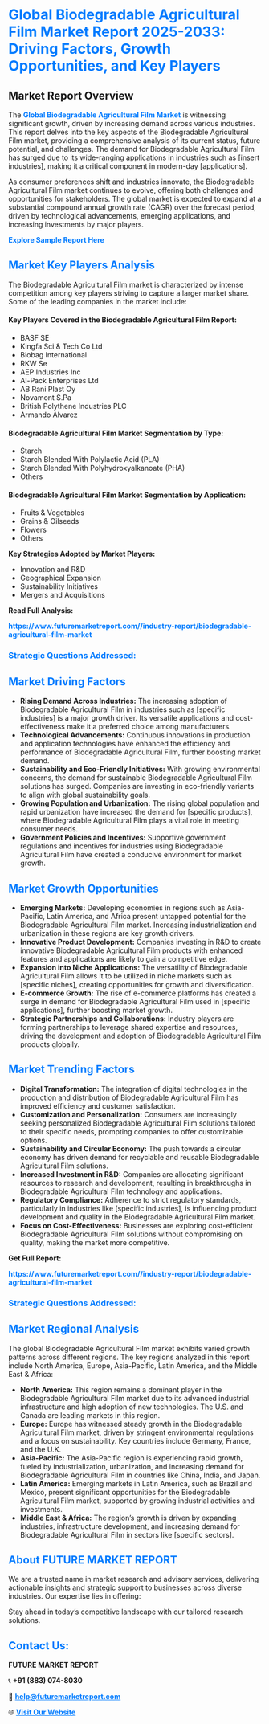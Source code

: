 <h1 style="color: #007BFF;">Global Biodegradable Agricultural Film Market Report 2025-2033: Driving Factors, Growth Opportunities, and Key Players</h1>

<section id="overview">
<h2>Market Report Overview</h2>
<p>The <a href="https://www.futuremarketreport.com//industry-report/biodegradable-agricultural-film-market" style="color: #007BFF; text-decoration: none;"><strong>Global Biodegradable Agricultural Film Market</strong></a> is witnessing significant growth, driven by increasing demand across various industries. This report delves into the key aspects of the Biodegradable Agricultural Film market, providing a comprehensive analysis of its current status, future potential, and challenges. The demand for Biodegradable Agricultural Film has surged due to its wide-ranging applications in industries such as [insert industries], making it a critical component in modern-day [applications].</p>
<p>As consumer preferences shift and industries innovate, the Biodegradable Agricultural Film market continues to evolve, offering both challenges and opportunities for stakeholders. The global market is expected to expand at a substantial compound annual growth rate (CAGR) over the forecast period, driven by technological advancements, emerging applications, and increasing investments by major players.</p>
</section>

<section id="overview">
<p><a href="https://www.futuremarketreport.com//request-sample/reportId=57840" style="color: #007BFF; text-decoration: none;"><strong>Explore Sample Report Here</strong></a></p>
</section>

<section id="key-players">
<h2 style="color: #007BFF;">Market Key Players Analysis</h2>
<p>The Biodegradable Agricultural Film market is characterized by intense competition among key players striving to capture a larger market share. Some of the leading companies in the market include:</p>
<h4>Key Players Covered in the Biodegradable Agricultural Film Report:</h4>
<ul><li>BASF SE</li><li>Kingfa Sci &amp; Tech Co Ltd</li><li>Biobag International</li><li>RKW Se</li><li>AEP Industries Inc</li><li>Al-Pack Enterprises Ltd</li><li>AB Rani Plast Oy</li><li>Novamont S.Pa</li><li>British Polythene Industries PLC</li><li>Armando Alvarez</li></ul>
<h4>Biodegradable Agricultural Film Market Segmentation by Type:</h4>
<ul><li>Starch</li><li>Starch Blended With Polylactic Acid (PLA)</li><li>Starch Blended With Polyhydroxyalkanoate (PHA)</li><li>Others</li></ul>

<h4>Biodegradable Agricultural Film Market Segmentation by Application:</h4>
<ul><li>Fruits &amp; Vegetables</li><li>Grains &amp; Oilseeds</li><li>Flowers</li><li>Others</li></ul>
<p><strong>Key Strategies Adopted by Market Players:</strong></p>
<ul>
<li>Innovation and R&D</li>
<li>Geographical Expansion</li>
<li>Sustainability Initiatives</li>
<li>Mergers and Acquisitions</li>
</ul>
</section>

<section>
<p><strong>Read Full Analysis: </strong></p><a href="https://www.futuremarketreport.com//industry-report/biodegradable-agricultural-film-market" style="color: #007BFF; text-decoration: none;"><strong>https://www.futuremarketreport.com//industry-report/biodegradable-agricultural-film-market</strong></a>
<h3 style="color: #007BFF;">Strategic Questions Addressed:</h3>
</section>

<section id="driving-factors">
<h2 style="color: #007BFF;">Market Driving Factors</h2>
<ul>
<li><strong>Rising Demand Across Industries:</strong> The increasing adoption of Biodegradable Agricultural Film in industries such as [specific industries] is a major growth driver. Its versatile applications and cost-effectiveness make it a preferred choice among manufacturers.</li>
<li><strong>Technological Advancements:</strong> Continuous innovations in production and application technologies have enhanced the efficiency and performance of Biodegradable Agricultural Film, further boosting market demand.</li>
<li><strong>Sustainability and Eco-Friendly Initiatives:</strong> With growing environmental concerns, the demand for sustainable Biodegradable Agricultural Film solutions has surged. Companies are investing in eco-friendly variants to align with global sustainability goals.</li>
<li><strong>Growing Population and Urbanization:</strong> The rising global population and rapid urbanization have increased the demand for [specific products], where Biodegradable Agricultural Film plays a vital role in meeting consumer needs.</li>
<li><strong>Government Policies and Incentives:</strong> Supportive government regulations and incentives for industries using Biodegradable Agricultural Film have created a conducive environment for market growth.</li>
</ul>
</section>

<section id="growth-opportunities">
<h2 style="color: #007BFF;">Market Growth Opportunities</h2>
<ul>
<li><strong>Emerging Markets:</strong> Developing economies in regions such as Asia-Pacific, Latin America, and Africa present untapped potential for the Biodegradable Agricultural Film market. Increasing industrialization and urbanization in these regions are key growth drivers.</li>
<li><strong>Innovative Product Development:</strong> Companies investing in R&D to create innovative Biodegradable Agricultural Film products with enhanced features and applications are likely to gain a competitive edge.</li>
<li><strong>Expansion into Niche Applications:</strong> The versatility of Biodegradable Agricultural Film allows it to be utilized in niche markets such as [specific niches], creating opportunities for growth and diversification.</li>
<li><strong>E-commerce Growth:</strong> The rise of e-commerce platforms has created a surge in demand for Biodegradable Agricultural Film used in [specific applications], further boosting market growth.</li>
<li><strong>Strategic Partnerships and Collaborations:</strong> Industry players are forming partnerships to leverage shared expertise and resources, driving the development and adoption of Biodegradable Agricultural Film products globally.</li>
</ul>
</section>

<section id="trending-factors">
<h2 style="color: #007BFF;">Market Trending Factors</h2>
<ul>
<li><strong>Digital Transformation:</strong> The integration of digital technologies in the production and distribution of Biodegradable Agricultural Film has improved efficiency and customer satisfaction.</li>
<li><strong>Customization and Personalization:</strong> Consumers are increasingly seeking personalized Biodegradable Agricultural Film solutions tailored to their specific needs, prompting companies to offer customizable options.</li>
<li><strong>Sustainability and Circular Economy:</strong> The push towards a circular economy has driven demand for recyclable and reusable Biodegradable Agricultural Film solutions.</li>
<li><strong>Increased Investment in R&D:</strong> Companies are allocating significant resources to research and development, resulting in breakthroughs in Biodegradable Agricultural Film technology and applications.</li>
<li><strong>Regulatory Compliance:</strong> Adherence to strict regulatory standards, particularly in industries like [specific industries], is influencing product development and quality in the Biodegradable Agricultural Film market.</li>
<li><strong>Focus on Cost-Effectiveness:</strong> Businesses are exploring cost-efficient Biodegradable Agricultural Film solutions without compromising on quality, making the market more competitive.</li>
</ul>
</section>

<section>
<p><strong>Get Full Report: </strong></p><a href="https://www.futuremarketreport.com//industry-report/biodegradable-agricultural-film-market" style="color: #007BFF; text-decoration: none;"><strong>https://www.futuremarketreport.com//industry-report/biodegradable-agricultural-film-market</strong></a>
<h3 style="color: #007BFF;">Strategic Questions Addressed:</h3>
</section>


<section id="regional-analysis">
<h2 style="color: #007BFF;">Market Regional Analysis</h2>
<p>The global Biodegradable Agricultural Film market exhibits varied growth patterns across different regions. The key regions analyzed in this report include North America, Europe, Asia-Pacific, Latin America, and the Middle East & Africa:</p>
<ul>
<li><strong>North America:</strong> This region remains a dominant player in the Biodegradable Agricultural Film market due to its advanced industrial infrastructure and high adoption of new technologies. The U.S. and Canada are leading markets in this region.</li>
<li><strong>Europe:</strong> Europe has witnessed steady growth in the Biodegradable Agricultural Film market, driven by stringent environmental regulations and a focus on sustainability. Key countries include Germany, France, and the U.K.</li>
<li><strong>Asia-Pacific:</strong> The Asia-Pacific region is experiencing rapid growth, fueled by industrialization, urbanization, and increasing demand for Biodegradable Agricultural Film in countries like China, India, and Japan.</li>
<li><strong>Latin America:</strong> Emerging markets in Latin America, such as Brazil and Mexico, present significant opportunities for the Biodegradable Agricultural Film market, supported by growing industrial activities and investments.</li>
<li><strong>Middle East & Africa:</strong> The region’s growth is driven by expanding industries, infrastructure development, and increasing demand for Biodegradable Agricultural Film in sectors like [specific sectors].</li>
</ul>
</section>

<footer>
<h2 style="color: #007BFF;">About FUTURE MARKET REPORT</h2>
<p>We are a trusted name in market research and advisory services, delivering actionable insights and strategic support to businesses across diverse industries. Our expertise lies in offering:</p>

<p>Stay ahead in today’s competitive landscape with our tailored research solutions.</p>

<h2 style="color: #007BFF;">Contact Us:</h2>
<p><strong>FUTURE MARKET REPORT</strong></p>
<p>📞 <strong>+91 (883) 074-8030</strong></p>
<p>📧 <strong><a href="mailto:help@futuremarketreport.com" style="color: #007BFF;">help@futuremarketreport.com</a></strong></p>
<p>🌐 <strong><a href="https://www.futuremarketreport.com/" style="color: #007BFF;">Visit Our Website</a></strong></p>
</footer>